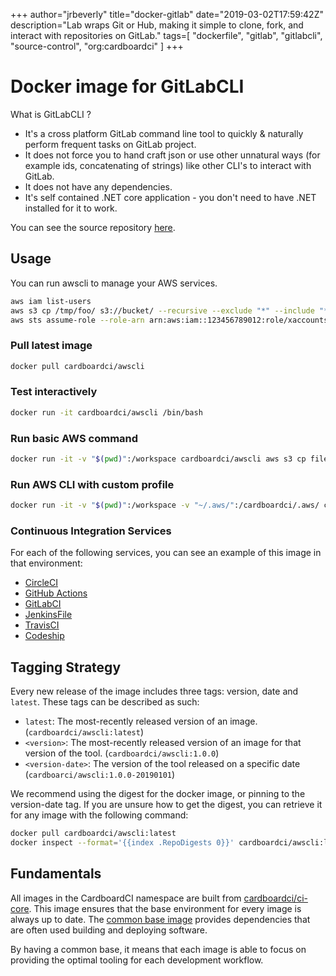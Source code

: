 +++
author="jrbeverly"
title="docker-gitlab"
date="2019-03-02T17:59:42Z"
description="Lab wraps Git or Hub, making it simple to clone, fork, and interact with repositories on GitLab."
tags=[
  "dockerfile",
  "gitlab",
  "gitlabcli",
  "source-control",
  "org:cardboardci"
]
+++

# Docker image for GitLabCLI

What is GitLabCLI ?

* It's a cross platform GitLab command line tool to quickly & naturally perform frequent tasks on GitLab project.
* It does not force you to hand craft json or use other unnatural ways (for example ids, concatenating of strings) like other CLI's to interact with GitLab.
* It does not have any dependencies.
* It's self contained .NET core application - you don't need to have .NET installed for it to work.

You can see the source repository [here](https://github.com/nmklotas/GitLabCLI).

## Usage

You can run awscli to manage your AWS services.

```bash
aws iam list-users
aws s3 cp /tmp/foo/ s3://bucket/ --recursive --exclude "*" --include "*.jpg"
aws sts assume-role --role-arn arn:aws:iam::123456789012:role/xaccounts3access --role-session-name s3-access-example
```

### Pull latest image

```bash
docker pull cardboardci/awscli
```

### Test interactively

```bash
docker run -it cardboardci/awscli /bin/bash
```

### Run basic AWS command

```bash
docker run -it -v "$(pwd)":/workspace cardboardci/awscli aws s3 cp file.txt s3://bucket/file.txt
```

### Run AWS CLI with custom profile

```bash
docker run -it -v "$(pwd)":/workspace -v "~/.aws/":/cardboardci/.aws/ cardboardci/awscli aws s3 cp file.txt s3://bucket/file.txt
```

### Continuous Integration Services

For each of the following services, you can see an example of this image in that environment:

* [CircleCI](usages/circleci)
* [GitHub Actions](usages/github)
* [GitLabCI](usages/gitlabci)
* [JenkinsFile](usages/jenkins)
* [TravisCI](usages/travisci)
* [Codeship](usages/codeship)

## Tagging Strategy

Every new release of the image includes three tags: version, date and `latest`. These tags can be described as such:

* `latest`: The most-recently released version of an image. (`cardboardci/awscli:latest`)
* `<version>`: The most-recently released version of an image for that version of the tool. (`cardboardci/awscli:1.0.0`)
* `<version-date>`: The version of the tool released on a specific date (`cardboarci/awscli:1.0.0-20190101`)

We recommend using the digest for the docker image, or pinning to the version-date tag. If you are unsure how to get the digest, you can retrieve it for any image with the following command:

```bash
docker pull cardboardci/awscli:latest
docker inspect --format='{{index .RepoDigests 0}}' cardboardci/awscli:latest
```

## Fundamentals

All images in the CardboardCI namespace are built from [cardboardci/ci-core](https://hub.docker.com/r/cardboardci/ci-core). This image ensures that the base environment for every image is always up to date. The [common base image](https://cardboardci.jrbeverly.dev/core/) provides dependencies that are often used building and deploying software.

By having a common base, it means that each image is able to focus on providing the optimal tooling for each development workflow.

